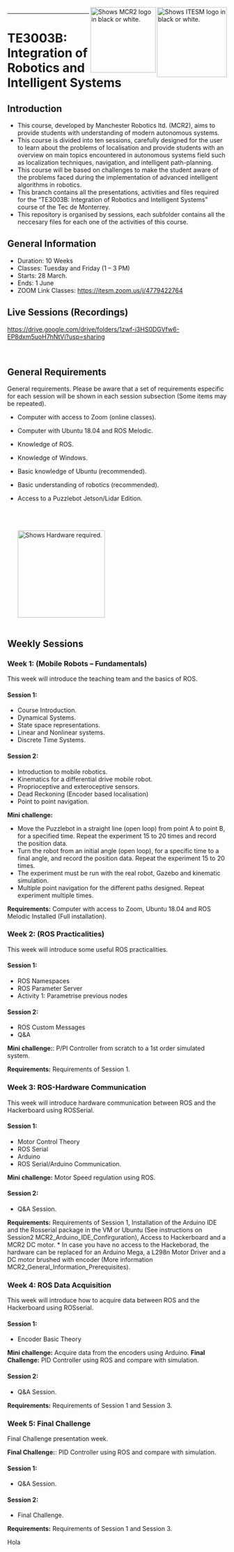 <picture>
  <source media="(prefers-color-scheme: dark)" srcset="https://github.com/ManchesterRoboticsLtd/TE3003B_Integration_of_Robotics_and_Intelligent_Systems/blob/main/Misc/Logos/Logotipo%20Vertical%20Bco_Transparente.png">
  <source media="(prefers-color-scheme: light)" srcset="https://github.com/ManchesterRoboticsLtd/TE3003B_Integration_of_Robotics_and_Intelligent_Systems/blob/main/Misc/Logos/Logotipo%20Vertical%20Azul%20transparente.png">
  <img alt="Shows ITESM logo in black or white." width="160" align="right">
</picture>

<picture>
  <source media="(prefers-color-scheme: dark)" srcset="https://github.com/ManchesterRoboticsLtd/TE3003B_Integration_of_Robotics_and_Intelligent_Systems/blob/main/Misc/Logos/MCR2_Logo_White.png">
  <source media="(prefers-color-scheme: light)" srcset="https://github.com/ManchesterRoboticsLtd/TE3003B_Integration_of_Robotics_and_Intelligent_Systems/blob/main/Misc/Logos/MCR2_Logo_Black.png">
  <img alt="Shows MCR2 logo in black or white." width="150" align="right">
</picture>

---
# TE3003B: Integration of Robotics and Intelligent Systems

  ## Introduction
   * This course, developed by Manchester Robotics ltd. (MCR2), aims to provide students with understanding of modern autonomous systems.
   * This course is divided into ten sessions, carefully designed for the user to learn about the problems of localisation and provide students with an overview on main topics encountered in autonomous systems field such as localization techniques, navigation, and intelligent path-planning.
   * This course will be based on challenges to make the student aware of the problems faced during the implementation of advanced intelligent algorithms in robotics.
   * This branch contains all the presentations, activities and files required for the “TE3003B: Integration of Robotics and Intelligent Systems” course of the Tec de Monterrey.
   * This repository is organised by sessions, each subfolder contains all the neccesary files for each one of the activities of this course.

   
## General Information
* Duration: 10 Weeks
* Classes: Tuesday and Friday  (1 – 3 PM)
* Starts: 28 March.
* Ends: 1 June
* ZOOM Link Classes: https://itesm.zoom.us/j/4779422764

## Live Sessions (Recordings)
https://drive.google.com/drive/folders/1zwf-i3HS0DGVfw6-EP8dxm5uoH7hNtVi?usp=sharing

 
## General Requirements
General requirements. Please be aware that a set of requirements especific for each session will be shown in each session subsection (Some items may be repeated).
* Computer with access to Zoom (online classes).
* Computer with Ubuntu 18.04 and ROS Melodic.
* Knowledge of ROS.
* Knowledge of Windows. 
* Basic knowledge of Ubuntu (recommended).
* Basic understanding of robotics (recommended).
* Access to a Puzzlebot Jetson/Lidar Edition. 


  <br/><br/><br/>
  <picture>
  <source media="(prefers-color-scheme: light)" srcset="https://github.com/ManchesterRoboticsLtd/TE3003B_Integration_of_Robotics_and_Intelligent_Systems/blob/main/Misc/Logos/course.png">
  <img alt="Shows Hardware required." width="200" align="center">
  </picture>
  <br/><br/>


## Weekly Sessions

  ### Week 1: (Mobile Robots – Fundamentals)
  This week will introduce the teaching team and the basics of ROS.
  #### Session 1:
  * Course Introduction.
  *	Dynamical Systems.
  *	State space representations.
  *	Linear and Nonlinear systems.
  *	Discrete Time Systems.

  #### Session 2:
  *	Introduction to mobile robotics.
  *	Kinematics for a differential drive mobile robot.
  *	Proprioceptive and exteroceptive sensors.
  *	Dead Reckoning (Encoder based localisation)
  *	Point to point navigation.

  
  **Mini challenge:** 
  *	Move the Puzzlebot in a straight line (open loop) from point A to point B, for a specified time. Repeat the experiment 15 to 20 times and record the position data. 
  * Turn the robot from an initial angle (open loop), for a specific time to a final angle, and record the position data. Repeat the experiment 15 to 20 times.
  *	The experiment must be run with the real robot, Gazebo and kinematic simulation.
  *	Multiple point navigation for the different paths designed. Repeat experiment multiple times.
  
  **Requirements:** Computer with access to Zoom, Ubuntu 18.04 and ROS Melodic Installed (Full installation).
  
  ### Week 2: (ROS Practicalities)  
  This week will introduce some useful ROS practicalities.
  #### Session 1:
  * ROS Namespaces
  * ROS Parameter Server
  * Activity 1: Parametrise previous nodes
  #### Session 2:
  * ROS Custom Messages
  * Q&A
  
  **Mini challenge:**: P/PI Controller from scratch to a 1st order simulated system.
  
  **Requirements:** Requirements of Session 1.

  ### Week 3: ROS-Hardware Communication
  This week will introduce hardware communication between ROS and the Hackerboard using ROSSerial.
  #### Session 1:
  * Motor Control Theory
  * ROS Serial
  * Arduino
  * ROS Serial/Arduino Communication.
  
  **Mini challenge:** Motor Speed regulation using ROS.
  #### Session 2:
  * Q&A Session.
  
  **Requirements:** Requirements of Session 1, Installation of the Arduino IDE and the Rosserial package in the VM or Ubuntu (See instructions on Session2 MCR2_Arduino_IDE_Confirguration), Access to Hackerboard and a MCR2 DC motor.
    * In case you have no access to the Hackeborad, the hardware can be replaced for an Arduino Mega, a L298n Motor Driver and a DC motor brushed with encoder (More information MCR2_General_Information_Prerequisites).
  
  ### Week 4: ROS Data Acquisition
  This week will introduce how to acquire data between ROS and the Hackerboard using ROSserial.
  #### Session 1:
  * Encoder Basic Theory
  
  **Mini challenge:** Acquire data from the encoders using Arduino.
  **Final Challenge:** PID Controller using ROS and compare with simulation.

  
  #### Session 2:
  * Q&A Session.
  
  **Requirements:** Requirements of Session 1 and Session 3.
  
  ### Week 5: Final Challenge
  Final Challenge presentation week.
  
  **Final Challenge:**: PID Controller using ROS and compare with simulation.
  #### Session 1:
  * Q&A Session.
  #### Session 2:
  * Final Challenge.
  
  **Requirements:** Requirements of Session 1 and Session 3.

  Hola
